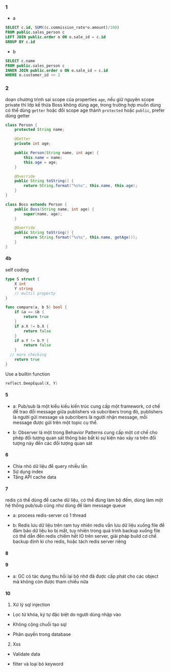 ### 1
- a

```sql
SELECT c.id, SUM((c.commission_rate*o.amount)/100)
FROM public.sales_person c
LEFT JOIN public.order o ON o.sale_id = c.id
GROUP BY c.id
```

+ b 

```sql
SELECT c.name
FROM public.sales_person c
INNER JOIN public.order o ON o.sale_id = c.id
WHERE o.customer_id <> 2
```

### 2

doạn chương trình sai scope của properties `age`, nếu giữ nguyên scope private thì lớp kế thừa Boss không dùng age, 
trong trường hợp muốn dùng có thể dùng `getter` hoặc đổi scope age thành `protected` hoặc `public`, prefer dùng getter 

```java
class Person {
    protected String name;

    @Getter
    private int age;

    public Person(String name, int age) {
        this.name = name;
        this.age = age;
    }

    @Override
    public String toString() {
        return String.format("%s%s", this.name, this.age);
    }
}

class Boss extends Person {
    public Boss(String name, int age) {
        super(name, age);
    }

    @Override
    public String toString() {
        return String.format("%s%s", this.name, getAge());
    }
}

```

#### 4b

self coding
```go
type S struct {
	X int
	Y string
	// multil property
}

func compare(a, b S) bool {
	if &a == &b {
		return true
	}
	if a.X != b.X {
		return false
	}
	if a.Y != b.Y {
		return false
	}
  // more checking
	return true
}
```

Use a builtin function
```go
reflect.DeepEqual(X, Y)
```

#### 5

+ a: Pub/sub là một kiểu kiếu kiến trúc cung cấp một framework, cơ chế để trao đổi message giữa publishers và subcribers trong đó, publishers là người gửi message và subcribers là người nhận message, mỗi message được gửi trên một topic cụ thể.
- b: Observer là một trong Behavior Patterns cung cấp một cơ chế cho phép đối tượng quan sát thông báo bất kì sự kiện nào xảy ra trên đối tượng này đến các đối tượng quan sát

#### 6

+ Chia nhỏ dữ liệu để query nhiều lần
+ Sử dụng index
+ Tầng API cache data

#### 7

redis có thể dùng để cache dữ liệu, có thể đùng làm bộ đếm, dùng làm một hệ thống pub/sub cũng như dùng đế làm message queue

+ a: process redis-server có 1 thread

- b: Redis lưu dữ liệu trên ram tuy nhiên redis vẫn lưu dữ liệu xuống file để đảm bảo dữ liệu ko bị mất, tuy nhiên trong quá trình backup xuống file có thể dẫn đến redis chiếm hết IO trên server, giải pháp build cơ chế backup định kì cho redis, hoặc tách redis server riêng

#### 8

#### 9
 
 + a: GC có tác dụng thu hồi lại bộ nhớ đã được cấp phát cho các object mà không còn được tham chiếu nữa

#### 10

1. Xứ lý sql injection

+ Lọc từ khóa, ký tự đặc biệt do người dùng nhập vào

- Không cộng chuỗi tạo sql

* Phân quyền trong database

2. Xss

+ Validate data 

* filter và loại bỏ keyword
